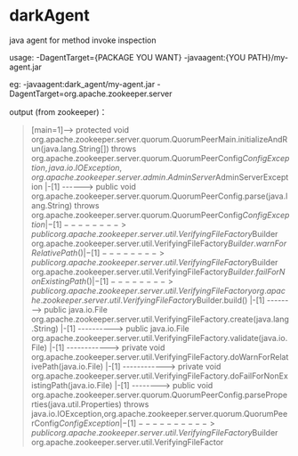 # darkAgent
java agent for method invoke inspection

usage:
 -DagentTarget={PACKAGE YOU WANT} -javaagent:{YOU PATH}/my-agent.jar 
 
eg:
 -javaagent:dark_agent/my-agent.jar
 -DagentTarget=org.apache.zookeeper.server

output (from zookeeper)：
> [main=1]--> protected void org.apache.zookeeper.server.quorum.QuorumPeerMain.initializeAndRun(java.lang.String[]) throws org.apache.zookeeper.server.quorum.QuorumPeerConfig$ConfigException,java.io.IOException,org.apache.zookeeper.server.admin.AdminServer$AdminServerException 
|-[1] ------> public void org.apache.zookeeper.server.quorum.QuorumPeerConfig.parse(java.lang.String) throws org.apache.zookeeper.server.quorum.QuorumPeerConfig$ConfigException 
|-[1] --------> public org.apache.zookeeper.server.util.VerifyingFileFactory$Builder org.apache.zookeeper.server.util.VerifyingFileFactory$Builder.warnForRelativePath() 
|-[1] --------> public org.apache.zookeeper.server.util.VerifyingFileFactory$Builder org.apache.zookeeper.server.util.VerifyingFileFactory$Builder.failForNonExistingPath() 
|-[1] --------> public org.apache.zookeeper.server.util.VerifyingFileFactory org.apache.zookeeper.server.util.VerifyingFileFactory$Builder.build() 
|-[1] --------> public java.io.File org.apache.zookeeper.server.util.VerifyingFileFactory.create(java.lang.String) 
|-[1] ----------> public java.io.File org.apache.zookeeper.server.util.VerifyingFileFactory.validate(java.io.File) 
|-[1] ------------> private void org.apache.zookeeper.server.util.VerifyingFileFactory.doWarnForRelativePath(java.io.File) 
|-[1] ------------> private void org.apache.zookeeper.server.util.VerifyingFileFactory.doFailForNonExistingPath(java.io.File) 
|-[1] --------> public void org.apache.zookeeper.server.quorum.QuorumPeerConfig.parseProperties(java.util.Properties) throws java.io.IOException,org.apache.zookeeper.server.quorum.QuorumPeerConfig$ConfigException 
|-[1] ----------> public org.apache.zookeeper.server.util.VerifyingFileFactory$Builder org.apache.zookeeper.server.util.VerifyingFileFactor